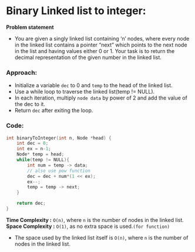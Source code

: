 # Binary Linked list to integer:

**Problem statement**

- You are given a singly linked list containing ‘n’ nodes, where every node in the linked list contains a pointer “next” which points to the next node in the list and having values either 0 or 1. Your task is to return the decimal representation of the given number in the linked list.

### Approach:

- Initialize a variable `dec` to 0 and `temp` to the head of the linked list.
- Use a while loop to traverse the linked list(temp != NULL).
- In each iteration, multiply `node data` by power of 2 and add the value of the dec to it.
- Return `dec` after exiting the loop.

### Code:

```C++
int binaryToInteger(int n, Node *head) {
    int dec = 0;
    int ex = n-1;
    Node* temp = head;
    while(temp != NULL){
        int num = temp -> data;
        // also use pow function
        dec = dec + num*(1 << ex);
        ex--;
        temp = temp -> next;
    }

    return dec;
}
```

**Time Complexity :** `O(n)`, where `n` is the number of nodes in the linked list.
**Space Complexity :** `O(1)`, as no extra space is used.`(for function)`

- The space used by the linked list itself is `O(n)`, where `n` is the number of nodes in the linked list.
